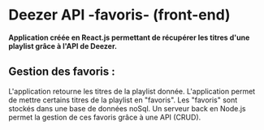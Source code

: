 # Deezer API -favoris- (front-end)

**Application créée en React.js permettant de récupérer les titres d'une playlist grâce à l'API de Deezer.**

## Gestion des favoris :

L'application retourne les titres de la playlist donnée. L'application permet de mettre certains titres de la playlist en "favoris". Les "favoris" sont stockés dans une base de données noSql. Un serveur back en Node.js permet la gestion de ces favoris grâce à une API (CRUD).
